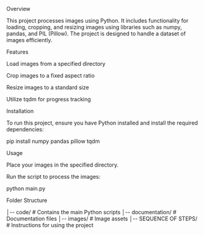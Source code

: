 Overview

This project processes images using Python. It includes functionality for loading, cropping, and resizing images using libraries such as numpy, pandas, and PIL (Pillow). The project is designed to handle a dataset of images efficiently.

Features

Load images from a specified directory

Crop images to a fixed aspect ratio

Resize images to a standard size

Utilize tqdm for progress tracking

Installation

To run this project, ensure you have Python installed and install the required dependencies:

pip install numpy pandas pillow tqdm

Usage

Place your images in the specified directory.

Run the script to process the images:

python main.py

Folder Structure


│-- code/               # Contains the main Python scripts
│-- documentation/      # Documentation files
│-- images/             # Image assets
│-- SEQUENCE OF STEPS/  # Instructions for using the project



